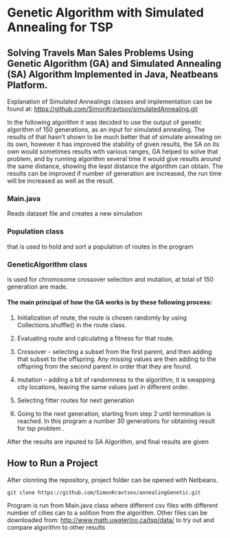 # Genetic Algorithm with Simulated Annealing for TSP 

## Solving Travels Man Sales Problems Using Genetic Algorithm (GA) and Simulated Annealing (SA) Algorithm Implemented in Java, Neatbeans Platform. 

Explanation of Simulated Annealings classes and implementation can be found at: https://github.com/SimonKravtsov/simulatedAnnealing.git 

In the following algorithm it was decided to use the output of genetic algorithm of 150 generations, as an input for simulated annealing.  The results of that hasn’t shown to be much better that of simulate annealing on its own, however it has improved the stability of given results, the SA on its own would sometimes results with various ranges, GA helped to solve that problem, and by running algorithm several time it would give results around the same distance, showing the least distance the algorithm can obtain. The results can be improved if number of generation
are increased, the run time will be increased as well as the result. 

### Main.java

Reads dataset file and creates a new simulation

### Population class 

that is used to hold and sort a population of routes in the program 

### GeneticAlgorithm class 

is used for chromosome crossover selection and mutation, at total of 150 generation are made. 

#### The main principal of how the GA works is by these following process:

1. Initialization of route, the route is chosen randomly by using Collections.shuffle() in the route class.

2. Evaluating route and calculating a fitness for that route.

3. Crossover - selecting a subset from the first parent, and then adding that subset to the offspring. Any missing values are then adding to the offspring from the second parent in order that they are found.

4. mutation – adding a bit of randomness to the algorithm, it is swapping city locations, leaving the same values just in different order.

5. Selecting fitter routes for next generation

6. Going to the next generation, starting from step 2 until termination is reached. In this program a number 30 generations for obtaining result for tsp problem .

After the results are inputed to SA Algorithm, and final results are given

## How to Run a Project
After clonning the repository, project folder can be opened with Netbeans. 
```
git clone https://github.com/SimonKravtsov/annealingGenetic.git
```
Program is run from Main.java class where different csv files with different number of cities can to a solition from the 
algorithm. Other files can be downloaded from: http://www.math.uwaterloo.ca/tsp/data/ to try out and compare algorithm to 
other results



